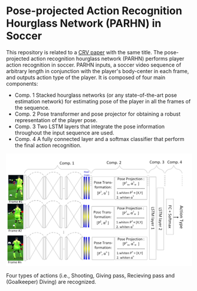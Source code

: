 # Pose-projected Action Recognition Hourglass Network (PARHN) in Soccer

This repository is related to a [CRV paper](https://ieeexplore.ieee.org/abstract/document/8781607) with the same title. The pose-projected action recognition hourglass network (PARHN) performs player action recognition in soccer.  PARHN inputs, a soccer video sequence of arbitrary length in conjunction with the player's body-center in each frame, and outputs action type of the player. It is composed of four main components: 
+ Comp. 1 Stacked hourglass networks (or any state-of-the-art pose estimation network) for estimating pose of the player in all the frames of the sequence.
+ Comp. 2 Pose transformer and pose projector for obtaining a robust representation of the player pose. 
+ Comp. 3 Two LSTM layers that integrate the pose information throughout the input sequence are used. 
+ Comp. 4 A fully connected layer and a softmax classifier that perform the final action recognition.



<p align="center">
  <img width="800" src="https://github.com/MehrnazFani/Action-Recognition-in-Soccer/blob/81e0e43bbb4e4442ec2360f0ba23272c7bdacfb7/images/PARHN.jpg" alt="PAHRN"
</p>

Four types of actions (i.e., Shooting, Giving pass, Recieving pass and (Goalkeeper) Diving) are recognized.

